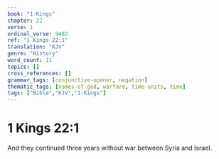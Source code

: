 ```yaml
---
book: "1 Kings"
chapter: 22
verse: 1
ordinal_verse: 9482
ref: "1 Kings 22:1"
translation: "KJV"
genre: "History"
word_count: 11
topics: []
cross_references: []
grammar_tags: [conjunctive-opener, negation]
thematic_tags: [names-of-god, warfare, time-units, time]
tags: ["Bible","KJV","1-Kings"]
---
```


# 1 Kings 22:1

And they continued three years without war between Syria and Israel.
